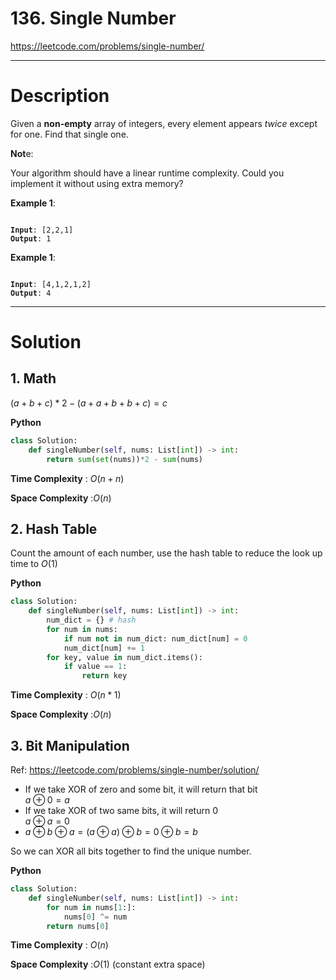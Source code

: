 # 136. Single Number

https://leetcode.com/problems/single-number/

---

# Description

Given a **non-empty** array of integers, every element appears *twice* except for one. Find that single one.

**Not**e:

Your algorithm should have a linear runtime complexity. Could you implement it without using extra memory?

**Example 1**:

<pre><code>
<b>Input</b>: [2,2,1]
<b>Output</b>: 1
</code></pre>

**Example 1**:

<pre><code>
<b>Input</b>: [4,1,2,1,2]
<b>Output</b>: 4
</code></pre>
---

# Solution

## 1. Math

$(a+b+c)*2 - (a+a+b+b+c) = c$

**Python**
```python
class Solution:
    def singleNumber(self, nums: List[int]) -> int:
        return sum(set(nums))*2 - sum(nums)
```

**Time Complexity** : $O(n+n)$

**Space Complexity** :$O(n)$

## 2. Hash Table

Count the amount of each number, use the hash table to reduce the look up time to $O(1)$

**Python**
```python
class Solution:
    def singleNumber(self, nums: List[int]) -> int:
        num_dict = {} # hash
        for num in nums:
            if num not in num_dict: num_dict[num] = 0
            num_dict[num] += 1
        for key, value in num_dict.items():
            if value == 1:
                return key
```

**Time Complexity** : $O(n*1)$

**Space Complexity** :$O(n)$

## 3. Bit Manipulation

Ref: https://leetcode.com/problems/single-number/solution/

- If we take XOR of zero and some bit, it will return that bit<br>
    $a \oplus 0 = a$
- If we take XOR of two same bits, it will return 0<br>
    $a \oplus a = 0$
- $a \oplus b \oplus a = (a \oplus a) \oplus b = 0 \oplus b = b$

So we can XOR all bits together to find the unique number.

**Python**
```python
class Solution:
    def singleNumber(self, nums: List[int]) -> int:
        for num in nums[1:]:
            nums[0] ^= num
        return nums[0]
```

**Time Complexity** : $O(n)$

**Space Complexity** :$O(1)$ (constant extra space)